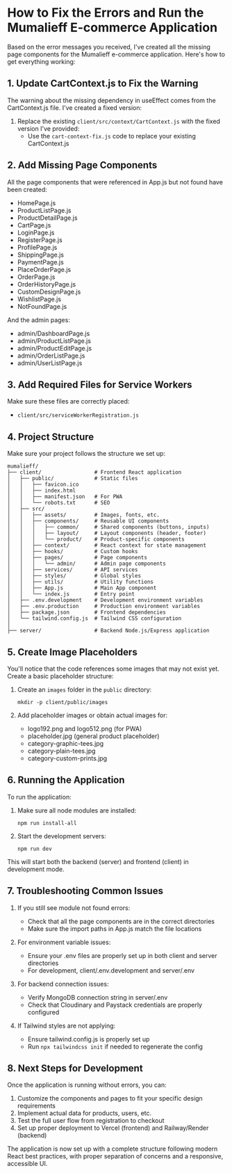 # How to Fix the Errors and Run the Mumalieff E-commerce Application

Based on the error messages you received, I've created all the missing page components for the Mumalieff e-commerce application. Here's how to get everything working:

## 1. Update CartContext.js to Fix the Warning

The warning about the missing dependency in useEffect comes from the CartContext.js file. I've created a fixed version:

1. Replace the existing `client/src/context/CartContext.js` with the fixed version I've provided:
   - Use the `cart-context-fix.js` code to replace your existing CartContext.js

## 2. Add Missing Page Components

All the page components that were referenced in App.js but not found have been created:

- HomePage.js
- ProductListPage.js
- ProductDetailPage.js
- CartPage.js
- LoginPage.js
- RegisterPage.js
- ProfilePage.js
- ShippingPage.js
- PaymentPage.js
- PlaceOrderPage.js
- OrderPage.js
- OrderHistoryPage.js
- CustomDesignPage.js
- WishlistPage.js
- NotFoundPage.js

And the admin pages:
- admin/DashboardPage.js
- admin/ProductListPage.js
- admin/ProductEditPage.js
- admin/OrderListPage.js
- admin/UserListPage.js

## 3. Add Required Files for Service Workers

Make sure these files are correctly placed:
- `client/src/serviceWorkerRegistration.js`

## 4. Project Structure

Make sure your project follows the structure we set up:

```
mumalieff/
├── client/                 # Frontend React application
│   ├── public/             # Static files
│   │   ├── favicon.ico
│   │   ├── index.html
│   │   ├── manifest.json   # For PWA
│   │   └── robots.txt      # SEO
│   ├── src/
│   │   ├── assets/         # Images, fonts, etc.
│   │   ├── components/     # Reusable UI components
│   │   │   ├── common/     # Shared components (buttons, inputs)
│   │   │   ├── layout/     # Layout components (header, footer)
│   │   │   └── product/    # Product-specific components
│   │   ├── context/        # React context for state management
│   │   ├── hooks/          # Custom hooks
│   │   ├── pages/          # Page components
│   │   │   └── admin/      # Admin page components
│   │   ├── services/       # API services
│   │   ├── styles/         # Global styles
│   │   ├── utils/          # Utility functions
│   │   ├── App.js          # Main App component
│   │   └── index.js        # Entry point
│   ├── .env.development    # Development environment variables
│   ├── .env.production     # Production environment variables
│   ├── package.json        # Frontend dependencies
│   └── tailwind.config.js  # Tailwind CSS configuration
│
├── server/                 # Backend Node.js/Express application
```

## 5. Create Image Placeholders

You'll notice that the code references some images that may not exist yet. Create a basic placeholder structure:

1. Create an `images` folder in the `public` directory:
   ```
   mkdir -p client/public/images
   ```

2. Add placeholder images or obtain actual images for:
   - logo192.png and logo512.png (for PWA)
   - placeholder.jpg (general product placeholder)
   - category-graphic-tees.jpg
   - category-plain-tees.jpg
   - category-custom-prints.jpg

## 6. Running the Application

To run the application:

1. Make sure all node modules are installed:
   ```
   npm run install-all
   ```

2. Start the development servers:
   ```
   npm run dev
   ```

This will start both the backend (server) and frontend (client) in development mode.

## 7. Troubleshooting Common Issues

1. If you still see module not found errors:
   - Check that all the page components are in the correct directories
   - Make sure the import paths in App.js match the file locations

2. For environment variable issues:
   - Ensure your .env files are properly set up in both client and server directories
   - For development, client/.env.development and server/.env

3. For backend connection issues:
   - Verify MongoDB connection string in server/.env
   - Check that Cloudinary and Paystack credentials are properly configured

4. If Tailwind styles are not applying:
   - Ensure tailwind.config.js is properly set up
   - Run `npx tailwindcss init` if needed to regenerate the config

## 8. Next Steps for Development

Once the application is running without errors, you can:

1. Customize the components and pages to fit your specific design requirements
2. Implement actual data for products, users, etc.
3. Test the full user flow from registration to checkout
4. Set up proper deployment to Vercel (frontend) and Railway/Render (backend)

The application is now set up with a complete structure following modern React best practices, with proper separation of concerns and a responsive, accessible UI.
